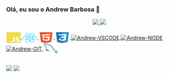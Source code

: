 ### Olá, eu sou o Andrew Barbosa 👋

<div align="center">
  <a href="https://www.linkedin.com/in/andrewderas/">
  <img height="150em" src="https://github-readme-stats.vercel.app/api?username=AndrewDeras&show_icons=true&theme=tokyonight&include_all_commits=true&count_private=true"/>
  <img height="150em" src="https://github-readme-stats.vercel.app/api/top-langs/?username=AndrewDeras&layout=compact&langs_count=7&theme=tokyonight"/>
</div>
  <div style="display: inline_block"><br>
  <img align="center" alt="Andrew-Js" height="30" width="40" src="https://raw.githubusercontent.com/devicons/devicon/master/icons/javascript/javascript-plain.svg">
  <img align="center" alt="Andrew-React" height="30" width="40" src="https://raw.githubusercontent.com/devicons/devicon/master/icons/react/react-original.svg">
  <img align="center" alt="Andrew-HTML" height="30" width="40" src="https://raw.githubusercontent.com/devicons/devicon/master/icons/html5/html5-original.svg">
  <img align="center" alt="Andrew-CSS" height="30" width="40" src="https://raw.githubusercontent.com/devicons/devicon/master/icons/css3/css3-original.svg">
   <img align="center" alt="Andrew-VSCODE" height="30" width="40" src="https://cdn.jsdelivr.net/gh/devicons/devicon/icons/vscode/vscode-original.svg">
   <img align="center" alt="Andrew-NODE" height="30" width="40" src="https://cdn.jsdelivr.net/gh/devicons/devicon/icons/nodejs/nodejs-original.svg">
   <img align="center" alt="Andrew-GIT" height="30" width="40" src="https://cdn.jsdelivr.net/gh/devicons/devicon/icons/git/git-original.svg">
   <img align="center" alt="Andrew-MYSQL" height="30" width="40" src="https://raw.githubusercontent.com/devicons/devicon/master/icons/mysql/mysql-original.svg">

</div>
  
   ##
  
<div> 
  <a href="https://www.linkedin.com/in/andrewderas/" target="_blank"><img src="https://img.shields.io/badge/-LinkedIn-%230077B5?style=for-the-badge&logo=linkedin&logoColor=white" target="_blank"></a>
  <a href = "mailto:andrewderas7@gmail.com"><img src="https://img.shields.io/badge/-Gmail-%23333?style=for-the-badge&logo=gmail&logoColor=white" target="_blank"></a>
</div>

